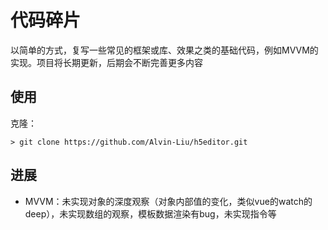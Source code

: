 # 代码碎片

以简单的方式，复写一些常见的框架或库、效果之类的基础代码，例如MVVM的实现。项目将长期更新，后期会不断完善更多内容

## 使用

克隆：

	> git clone https://github.com/Alvin-Liu/h5editor.git

## 进展

- MVVM：未实现对象的深度观察（对象内部值的变化，类似vue的watch的deep），未实现数组的观察，模板数据渲染有bug，未实现指令等